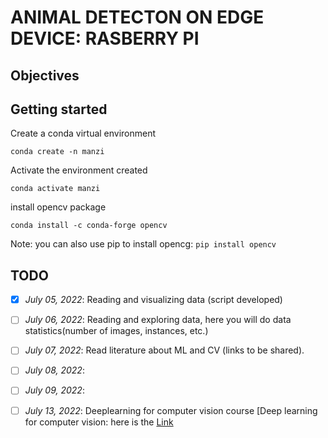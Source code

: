 # ANIMAL DETECTON ON EDGE DEVICE: RASBERRY PI

## Objectives

## Getting started
Create a conda virtual environment

```
conda create -n manzi
```
Activate the environment created

```
conda activate manzi
```

install opencv package

```
conda install -c conda-forge opencv
```

Note: you can also use pip to install opencg: `pip install opencv`


## TODO

- [x] *July 05, 2022*: Reading and visualizing data (script developed)
- [ ] *July 06, 2022*: Reading and exploring data, here you will do data statistics(number of images, instances, etc.)
- [ ] *July 07, 2022*: Read literature about ML and CV (links to be shared).
- [ ] *July 08, 2022*: 
- [ ] *July 09, 2022*: 
- [ ] *July 13, 2022*: Deeplearning for computer vision course [Deep learning for computer vision: here is the [Link](http://leccap.engin.umich.edu/leccap/site/jhygcph151x25gjj1f0)


